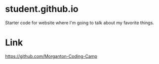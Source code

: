 # student.github.io
Starter code for website where I'm going to talk about my favorite things.

# Link
https://github.com/Morganton-Coding-Camp
